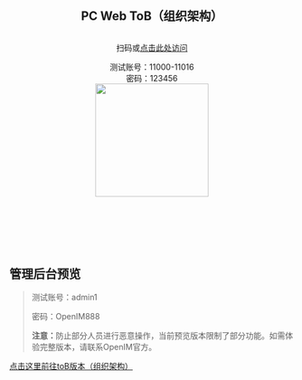 <section class="normal markdown-section">
  <div style="display: flex; flex-direction: column; align-items: center;">
      <h2>PC Web ToB（组织架构）</h2>
      <p style="text-align: center;">扫码或<a href="https://web-tob.rentsoft.cn/" target="_blank">点击此处访问</a></p>
      <span>测试账号：11000-11016</span>
      <span>密码：123456</span>
      <img
        src="images/web_qr_tob.png"
        width="200px"
        height="200px"
      />
    </div>
  </div>

  <div style="margin-top: 120px">
    <h2>管理后台预览</h2>
    <blockquote>
<p>测试账号：admin1</p
><p>密码：OpenIM888</p>
<p><strong>注意：</strong>防止部分人员进行恶意操作，当前预览版本限制了部分功能。如需体验完整版本，请联系OpenIM官方。</p>
</blockquote>
<p><a href="https://admin-tob.rentsoft.cn" target="_blank" rel="noopener">点击这里前往toB版本（组织架构）</a></p>
  </div>
</section>
